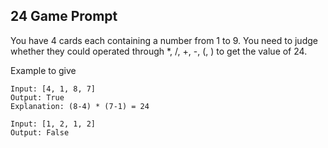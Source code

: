 ## 24 Game Prompt

You have 4 cards each containing a number from 1 to 9. You need to judge whether they could operated through *, /, +, -, (, ) to get the value of 24.

Example to give
```
Input: [4, 1, 8, 7]
Output: True
Explanation: (8-4) * (7-1) = 24

Input: [1, 2, 1, 2]
Output: False

```
